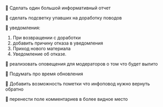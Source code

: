 📌 Сделать один большой информативный отчет

📌 сделать подсветку упавших на доработку поводов

📌 уведомления: 
1. При возвращении с доработки
2. добавить причину отказа в уведомления
3. Приход нового материала
4. Уведомление об отказе.

📌 реализовать оповещения для модераторов о том что будет вылито

📌 Подумать про время обновления

📌 Добавить возможность пометки что инфоповод нужно вернуть обратно

📌 перенести поле комментариев в более видное место

